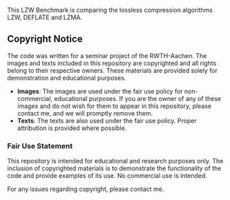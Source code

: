 This LZW Benchmark is comparing the lossless compression algorithms LZW, DEFLATE and LZMA.

## Copyright Notice

The code was written for a seminar project of the RWTH-Aachen. The images and texts included in this repository are copyrighted and all rights belong to their respective owners. These materials are provided solely for demonstration and educational purposes.

- **Images**: The images are used under the fair use policy for non-commercial, educational purposes. If you are the owner of any of these images and do not wish for them to appear in this repository, please contact me, and we will promptly remove them.
- **Texts**: The texts are also used under the fair use policy. Proper attribution is provided where possible.

### Fair Use Statement
This repository is intended for educational and research purposes only. The inclusion of copyrighted materials is to demonstrate the functionality of the code and provide examples of its use. No commercial use is intended.

For any issues regarding copyright, please contact me.
